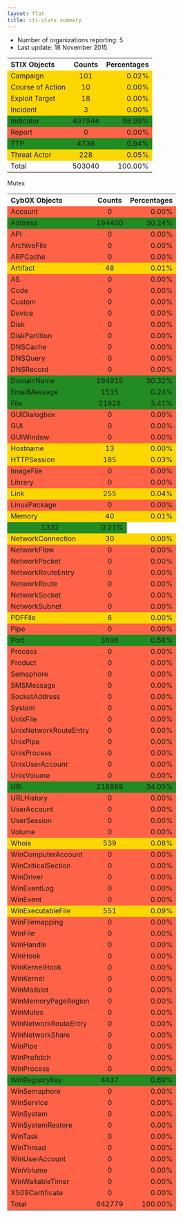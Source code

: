 ```yaml
---
layout: flat
title: cti-stats summary
---
```

* Number of organizations reporting: 5
* Last update: 18 November 2015


<table>
<tr>
<th style="text-align:left;">STIX Objects</th>
<th style="text-align:center;">Counts</th>
<th style="text-align:right;">Percentages</th>
</tr>
<tr>
<td style="background-color: gold; text-align:left;">Campaign</td>
<td style="background-color: gold; text-align:center;">101</td>
<td style="background-color: gold; text-align:right;">0.02%</td>
</tr>
<tr>
<td style="background-color: gold; text-align:left;">Course of Action</td>
<td style="background-color: gold; text-align:center;">10</td>
<td style="background-color: gold; text-align:right;">0.00%</td>
</tr>
<tr>
<td style="background-color: gold; text-align:left;">Exploit Target</td>
<td style="background-color: gold; text-align:center;">18</td>
<td style="background-color: gold; text-align:right;">0.00%</td>
</tr>
<tr>
<td style="background-color: gold; text-align:left;">Incident</td>
<td style="background-color: gold; text-align:center;">3</td>
<td style="background-color: gold; text-align:right;">0.00%</td>
</tr>
<tr>
<td style="background-color: forestgreen; text-align:left;">Indicator</td>
<td style="background-color: forestgreen; text-align:center;">497944</td>
<td style="background-color: forestgreen; text-align:right;">98.99%</td>
</tr>
<tr>
<td style="background-color: tomato; text-align:left;">Report</td>
<td style="background-color: tomato; text-align:center;">0</td>
<td style="background-color: tomato; text-align:right;">0.00%</td>
</tr>
<tr>
<td style="background-color: forestgreen; text-align:left;">TTP</td>
<td style="background-color: forestgreen; text-align:center;">4736</td>
<td style="background-color: forestgreen; text-align:right;">0.94%</td>
</tr>
<tr>
<td style="background-color: gold; text-align:left;">Threat Actor</td>
<td style="background-color: gold; text-align:center;">228</td>
<td style="background-color: gold; text-align:right;">0.05%</td>
</tr>
<tr>
<td style="text-align:left;">Total</td>
<td style="text-align:center;">503040</td>
<td style="text-align:right;">100.00%</td>
</tr>
</table>



<table>
<tr>
<th style="text-align:left;">CybOX Objects</th>
<th style="text-align:center;">Counts</th>
<th style="text-align:right;">Percentages</th>
</tr>
<tr>
<td style="background-color: tomato; text-align:left;">Account</td>
<td style="background-color: tomato; text-align:center;">0</td>
<td style="background-color: tomato; text-align:right;">0.00%</td>
</tr>
<tr>
<td style="background-color: forestgreen; text-align:left;">Address</td>
<td style="background-color: forestgreen; text-align:center;">194400</td>
<td style="background-color: forestgreen; text-align:right;">30.24%</td>
</tr>
<tr>
<td style="background-color: tomato; text-align:left;">API</td>
<td style="background-color: tomato; text-align:center;">0</td>
<td style="background-color: tomato; text-align:right;">0.00%</td>
</tr>
<tr>
<td style="background-color: tomato; text-align:left;">ArchiveFile</td>
<td style="background-color: tomato; text-align:center;">0</td>
<td style="background-color: tomato; text-align:right;">0.00%</td>
</tr>
<tr>
<td style="background-color: tomato; text-align:left;">ARPCache</td>
<td style="background-color: tomato; text-align:center;">0</td>
<td style="background-color: tomato; text-align:right;">0.00%</td>
</tr>
<tr>
<td style="background-color: gold; text-align:left;">Artifact</td>
<td style="background-color: gold; text-align:center;">48</td>
<td style="background-color: gold; text-align:right;">0.01%</td>
</tr>
<tr>
<td style="background-color: tomato; text-align:left;">AS</td>
<td style="background-color: tomato; text-align:center;">0</td>
<td style="background-color: tomato; text-align:right;">0.00%</td>
</tr>
<tr>
<td style="background-color: tomato; text-align:left;">Code</td>
<td style="background-color: tomato; text-align:center;">0</td>
<td style="background-color: tomato; text-align:right;">0.00%</td>
</tr>
<tr>
<td style="background-color: tomato; text-align:left;">Custom</td>
<td style="background-color: tomato; text-align:center;">0</td>
<td style="background-color: tomato; text-align:right;">0.00%</td>
</tr>
<tr>
<td style="background-color: tomato; text-align:left;">Device</td>
<td style="background-color: tomato; text-align:center;">0</td>
<td style="background-color: tomato; text-align:right;">0.00%</td>
</tr>
<tr>
<td style="background-color: tomato; text-align:left;">Disk</td>
<td style="background-color: tomato; text-align:center;">0</td>
<td style="background-color: tomato; text-align:right;">0.00%</td>
</tr>
<tr>
<td style="background-color: tomato; text-align:left;">DiskPartition</td>
<td style="background-color: tomato; text-align:center;">0</td>
<td style="background-color: tomato; text-align:right;">0.00%</td>
</tr>
<tr>
<td style="background-color: tomato; text-align:left;">DNSCache</td>
<td style="background-color: tomato; text-align:center;">0</td>
<td style="background-color: tomato; text-align:right;">0.00%</td>
</tr>
<tr>
<td style="background-color: tomato; text-align:left;">DNSQuery</td>
<td style="background-color: tomato; text-align:center;">0</td>
<td style="background-color: tomato; text-align:right;">0.00%</td>
</tr>
<tr>
<td style="background-color: tomato; text-align:left;">DNSRecord</td>
<td style="background-color: tomato; text-align:center;">0</td>
<td style="background-color: tomato; text-align:right;">0.00%</td>
</tr>
<tr>
<td style="background-color: forestgreen; text-align:left;">DomainName</td>
<td style="background-color: forestgreen; text-align:center;">194915</td>
<td style="background-color: forestgreen; text-align:right;">30.32%</td>
</tr>
<tr>
<td style="background-color: forestgreen; text-align:left;">EmailMessage</td>
<td style="background-color: forestgreen; text-align:center;">1515</td>
<td style="background-color: forestgreen; text-align:right;">0.24%</td>
</tr>
<tr>
<td style="background-color: forestgreen; text-align:left;">File</td>
<td style="background-color: forestgreen; text-align:center;">21928</td>
<td style="background-color: forestgreen; text-align:right;">3.41%</td>
</tr>
<tr>
<td style="background-color: tomato; text-align:left;">GUIDialogbox</td>
<td style="background-color: tomato; text-align:center;">0</td>
<td style="background-color: tomato; text-align:right;">0.00%</td>
</tr>
<tr>
<td style="background-color: tomato; text-align:left;">GUI</td>
<td style="background-color: tomato; text-align:center;">0</td>
<td style="background-color: tomato; text-align:right;">0.00%</td>
</tr>
<tr>
<td style="background-color: tomato; text-align:left;">GUIWindow</td>
<td style="background-color: tomato; text-align:center;">0</td>
<td style="background-color: tomato; text-align:right;">0.00%</td>
</tr>
<tr>
<td style="background-color: gold; text-align:left;">Hostname</td>
<td style="background-color: gold; text-align:center;">13</td>
<td style="background-color: gold; text-align:right;">0.00%</td>
</tr>
<tr>
<td style="background-color: gold; text-align:left;">HTTPSession</td>
<td style="background-color: gold; text-align:center;">185</td>
<td style="background-color: gold; text-align:right;">0.03%</td>
</tr>
<tr>
<td style="background-color: tomato; text-align:left;">ImageFile</td>
<td style="background-color: tomato; text-align:center;">0</td>
<td style="background-color: tomato; text-align:right;">0.00%</td>
</tr>
<tr>
<td style="background-color: tomato; text-align:left;">Library</td>
<td style="background-color: tomato; text-align:center;">0</td>
<td style="background-color: tomato; text-align:right;">0.00%</td>
</tr>
<tr>
<td style="background-color: gold; text-align:left;">Link</td>
<td style="background-color: gold; text-align:center;">255</td>
<td style="background-color: gold; text-align:right;">0.04%</td>
</tr>
<tr>
<td style="background-color: tomato; text-align:left;">LinuxPackage</td>
<td style="background-color: tomato; text-align:center;">0</td>
<td style="background-color: tomato; text-align:right;">0.00%</td>
</tr>
<tr>
<td style="background-color: gold; text-align:left;">Memory</td>
<td style="background-color: gold; text-align:center;">40</td>
<td style="background-color: gold; text-align:right;">0.01%</td>
</tr>
<tr
<td style="background-color: forestgreen; text-align:left;">Mutex</td>
<td style="background-color: forestgreen; text-align:center;">1332</td>
<td style="background-color: forestgreen; text-align:right;">0.21%</td>
</tr>
<tr>
<td style="background-color: gold; text-align:left;">NetworkConnection</td>
<td style="background-color: gold; text-align:center;">30</td>
<td style="background-color: gold; text-align:right;">0.00%</td>
</tr>
<tr>
<td style="background-color: tomato; text-align:left;">NetworkFlow</td>
<td style="background-color: tomato; text-align:center;">0</td>
<td style="background-color: tomato; text-align:right;">0.00%</td>
</tr>
<tr>
<td style="background-color: tomato; text-align:left;">NetworkPacket</td>
<td style="background-color: tomato; text-align:center;">0</td>
<td style="background-color: tomato; text-align:right;">0.00%</td>
</tr>
<tr>
<td style="background-color: tomato; text-align:left;">NetworkRouteEntry</td>
<td style="background-color: tomato; text-align:center;">0</td>
<td style="background-color: tomato; text-align:right;">0.00%</td>
</tr>
<tr>
<td style="background-color: tomato; text-align:left;">NetworkRoute</td>
<td style="background-color: tomato; text-align:center;">0</td>
<td style="background-color: tomato; text-align:right;">0.00%</td>
</tr>
<tr>
<td style="background-color: tomato; text-align:left;">NetworkSocket</td>
<td style="background-color: tomato; text-align:center;">0</td>
<td style="background-color: tomato; text-align:right;">0.00%</td>
</tr>
<tr>
<td style="background-color: tomato; text-align:left;">NetworkSubnet</td>
<td style="background-color: tomato; text-align:center;">0</td>
<td style="background-color: tomato; text-align:right;">0.00%</td>
</tr>
<tr>
<td style="background-color: gold; text-align:left;">PDFFile</td>
<td style="background-color: gold; text-align:center;">6</td>
<td style="background-color: gold; text-align:right;">0.00%</td>
</tr>
<tr>
<td style="background-color: tomato; text-align:left;">Pipe</td>
<td style="background-color: tomato; text-align:center;">0</td>
<td style="background-color: tomato; text-align:right;">0.00%</td>
</tr>
<tr>
<td style="background-color: forestgreen; text-align:left;">Port</td>
<td style="background-color: forestgreen; text-align:center;">3696</td>
<td style="background-color: forestgreen; text-align:right;">0.58%</td>
</tr>
<tr>
<td style="background-color: tomato; text-align:left;">Process</td>
<td style="background-color: tomato; text-align:center;">0</td>
<td style="background-color: tomato; text-align:right;">0.00%</td>
</tr>
<tr>
<td style="background-color: tomato; text-align:left;">Product</td>
<td style="background-color: tomato; text-align:center;">0</td>
<td style="background-color: tomato; text-align:right;">0.00%</td>
</tr>
<tr>
<td style="background-color: tomato; text-align:left;">Semaphore</td>
<td style="background-color: tomato; text-align:center;">0</td>
<td style="background-color: tomato; text-align:right;">0.00%</td>
</tr>
<tr>
<td style="background-color: tomato; text-align:left;">SMSMessage</td>
<td style="background-color: tomato; text-align:center;">0</td>
<td style="background-color: tomato; text-align:right;">0.00%</td>
</tr>
<tr>
<td style="background-color: tomato; text-align:left;">SocketAddress</td>
<td style="background-color: tomato; text-align:center;">0</td>
<td style="background-color: tomato; text-align:right;">0.00%</td>
</tr>
<tr>
<td style="background-color: tomato; text-align:left;">System</td>
<td style="background-color: tomato; text-align:center;">0</td>
<td style="background-color: tomato; text-align:right;">0.00%</td>
</tr>
<tr>
<td style="background-color: tomato; text-align:left;">UnixFile</td>
<td style="background-color: tomato; text-align:center;">0</td>
<td style="background-color: tomato; text-align:right;">0.00%</td>
</tr>
<tr>
<td style="background-color: tomato; text-align:left;">UnixNetworkRouteEntry</td>
<td style="background-color: tomato; text-align:center;">0</td>
<td style="background-color: tomato; text-align:right;">0.00%</td>
</tr>
<tr>
<td style="background-color: tomato; text-align:left;">UnixPipe</td>
<td style="background-color: tomato; text-align:center;">0</td>
<td style="background-color: tomato; text-align:right;">0.00%</td>
</tr>
<tr>
<td style="background-color: tomato; text-align:left;">UnixProcess</td>
<td style="background-color: tomato; text-align:center;">0</td>
<td style="background-color: tomato; text-align:right;">0.00%</td>
</tr>
<tr>
<td style="background-color: tomato; text-align:left;">UnixUserAccount</td>
<td style="background-color: tomato; text-align:center;">0</td>
<td style="background-color: tomato; text-align:right;">0.00%</td>
</tr>
<tr>
<td style="background-color: tomato; text-align:left;">UnixVolume</td>
<td style="background-color: tomato; text-align:center;">0</td>
<td style="background-color: tomato; text-align:right;">0.00%</td>
</tr>
<tr>
<td style="background-color: forestgreen; text-align:left;">URI</td>
<td style="background-color: forestgreen; text-align:center;">218889</td>
<td style="background-color: forestgreen; text-align:right;">34.05%</td>
</tr>
<tr>
<td style="background-color: tomato; text-align:left;">URLHistory</td>
<td style="background-color: tomato; text-align:center;">0</td>
<td style="background-color: tomato; text-align:right;">0.00%</td>
</tr>
<tr>
<td style="background-color: tomato; text-align:left;">UserAccount</td>
<td style="background-color: tomato; text-align:center;">0</td>
<td style="background-color: tomato; text-align:right;">0.00%</td>
</tr>
<tr>
<td style="background-color: tomato; text-align:left;">UserSession</td>
<td style="background-color: tomato; text-align:center;">0</td>
<td style="background-color: tomato; text-align:right;">0.00%</td>
</tr>
<tr>
<td style="background-color: tomato; text-align:left;">Volume</td>
<td style="background-color: tomato; text-align:center;">0</td>
<td style="background-color: tomato; text-align:right;">0.00%</td>
</tr>
<tr>
<td style="background-color: gold; text-align:left;">Whois</td>
<td style="background-color: gold; text-align:center;">539</td>
<td style="background-color: gold; text-align:right;">0.08%</td>
</tr>
<tr>
<td style="background-color: tomato; text-align:left;">WinComputerAccount</td>
<td style="background-color: tomato; text-align:center;">0</td>
<td style="background-color: tomato; text-align:right;">0.00%</td>
</tr>
<tr>
<td style="background-color: tomato; text-align:left;">WinCriticalSection</td>
<td style="background-color: tomato; text-align:center;">0</td>
<td style="background-color: tomato; text-align:right;">0.00%</td>
</tr>
<tr>
<td style="background-color: tomato; text-align:left;">WinDriver</td>
<td style="background-color: tomato; text-align:center;">0</td>
<td style="background-color: tomato; text-align:right;">0.00%</td>
</tr>
<tr>
<td style="background-color: tomato; text-align:left;">WinEventLog</td>
<td style="background-color: tomato; text-align:center;">0</td>
<td style="background-color: tomato; text-align:right;">0.00%</td>
</tr>
<tr>
<td style="background-color: tomato; text-align:left;">WinEvent</td>
<td style="background-color: tomato; text-align:center;">0</td>
<td style="background-color: tomato; text-align:right;">0.00%</td>
</tr>
<tr>
<td style="background-color: gold; text-align:left;">WinExecutableFile</td>
<td style="background-color: gold; text-align:center;">551</td>
<td style="background-color: gold; text-align:right;">0.09%</td>
</tr>
<tr>
<td style="background-color: tomato; text-align:left;">WinFilemapping</td>
<td style="background-color: tomato; text-align:center;">0</td>
<td style="background-color: tomato; text-align:right;">0.00%</td>
</tr>
<tr>
<td style="background-color: tomato; text-align:left;">WinFile</td>
<td style="background-color: tomato; text-align:center;">0</td>
<td style="background-color: tomato; text-align:right;">0.00%</td>
</tr>
<tr>
<td style="background-color: tomato; text-align:left;">WinHandle</td>
<td style="background-color: tomato; text-align:center;">0</td>
<td style="background-color: tomato; text-align:right;">0.00%</td>
</tr>
<tr>
<td style="background-color: tomato; text-align:left;">WinHook</td>
<td style="background-color: tomato; text-align:center;">0</td>
<td style="background-color: tomato; text-align:right;">0.00%</td>
</tr>
<tr>
<td style="background-color: tomato; text-align:left;">WinKernelHook</td>
<td style="background-color: tomato; text-align:center;">0</td>
<td style="background-color: tomato; text-align:right;">0.00%</td>
</tr>
<tr>
<td style="background-color: tomato; text-align:left;">WinKernel</td>
<td style="background-color: tomato; text-align:center;">0</td>
<td style="background-color: tomato; text-align:right;">0.00%</td>
</tr>
<tr>
<td style="background-color: tomato; text-align:left;">WinMailslot</td>
<td style="background-color: tomato; text-align:center;">0</td>
<td style="background-color: tomato; text-align:right;">0.00%</td>
</tr>
<tr>
<td style="background-color: tomato; text-align:left;">WinMemoryPageRegion</td>
<td style="background-color: tomato; text-align:center;">0</td>
<td style="background-color: tomato; text-align:right;">0.00%</td>
</tr>
<tr>
<td style="background-color: tomato; text-align:left;">WinMutex</td>
<td style="background-color: tomato; text-align:center;">0</td>
<td style="background-color: tomato; text-align:right;">0.00%</td>
</tr>
<tr>
<td style="background-color: tomato; text-align:left;">WinNetworkRouteEntry</td>
<td style="background-color: tomato; text-align:center;">0</td>
<td style="background-color: tomato; text-align:right;">0.00%</td>
</tr>
<tr>
<td style="background-color: tomato; text-align:left;">WinNetworkShare</td>
<td style="background-color: tomato; text-align:center;">0</td>
<td style="background-color: tomato; text-align:right;">0.00%</td>
</tr>
<tr>
<td style="background-color: tomato; text-align:left;">WinPipe</td>
<td style="background-color: tomato; text-align:center;">0</td>
<td style="background-color: tomato; text-align:right;">0.00%</td>
</tr>
<tr>
<td style="background-color: tomato; text-align:left;">WinPrefetch</td>
<td style="background-color: tomato; text-align:center;">0</td>
<td style="background-color: tomato; text-align:right;">0.00%</td>
</tr>
<tr>
<td style="background-color: tomato; text-align:left;">WinProcess</td>
<td style="background-color: tomato; text-align:center;">0</td>
<td style="background-color: tomato; text-align:right;">0.00%</td>
</tr>
<tr>
<td style="background-color: forestgreen; text-align:left;">WinRegistryKey</td>
<td style="background-color: forestgreen; text-align:center;">4437</td>
<td style="background-color: forestgreen; text-align:right;">0.69%</td>
</tr>
<tr>
<td style="background-color: tomato; text-align:left;">WinSemaphore</td>
<td style="background-color: tomato; text-align:center;">0</td>
<td style="background-color: tomato; text-align:right;">0.00%</td>
</tr>
<tr>
<td style="background-color: tomato; text-align:left;">WinService</td>
<td style="background-color: tomato; text-align:center;">0</td>
<td style="background-color: tomato; text-align:right;">0.00%</td>
</tr>
<tr>
<td style="background-color: tomato; text-align:left;">WinSystem</td>
<td style="background-color: tomato; text-align:center;">0</td>
<td style="background-color: tomato; text-align:right;">0.00%</td>
</tr>
<tr>
<td style="background-color: tomato; text-align:left;">WinSystemRestore</td>
<td style="background-color: tomato; text-align:center;">0</td>
<td style="background-color: tomato; text-align:right;">0.00%</td>
</tr>
<tr>
<td style="background-color: tomato; text-align:left;">WinTask</td>
<td style="background-color: tomato; text-align:center;">0</td>
<td style="background-color: tomato; text-align:right;">0.00%</td>
</tr>
<tr>
<td style="background-color: tomato; text-align:left;">WinThread</td>
<td style="background-color: tomato; text-align:center;">0</td>
<td style="background-color: tomato; text-align:right;">0.00%</td>
</tr>
<tr>
<td style="background-color: tomato; text-align:left;">WinUserAccount</td>
<td style="background-color: tomato; text-align:center;">0</td>
<td style="background-color: tomato; text-align:right;">0.00%</td>
</tr>
<tr>
<td style="background-color: tomato; text-align:left;">WinVolume</td>
<td style="background-color: tomato; text-align:center;">0</td>
<td style="background-color: tomato; text-align:right;">0.00%</td>
</tr>
<tr>
<td style="background-color: tomato; text-align:left;">WinWaitableTimer</td>
<td style="background-color: tomato; text-align:center;">0</td>
<td style="background-color: tomato; text-align:right;">0.00%</td>
</tr>
<tr>
<td style="background-color: tomato; text-align:left;">X509Certificate</td>
<td style="background-color: tomato; text-align:center;">0</td>
<td style="background-color: tomato; text-align:right;">0.00%</td>
</tr>
<tr>
<td style="background-color: tomato; text-align:left;">Total</td>
<td style="background-color: tomato; text-align:center;">642779</td>
<td style="background-color: tomato; text-align:right;">100.00%</td>
</tr>
</table>
